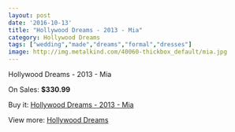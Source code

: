 ```yaml
---
layout: post
date: '2016-10-13'
title: "Hollywood Dreams - 2013 - Mia"
category: Hollywood Dreams
tags: ["wedding","made","dreams","formal","dresses"]
image: http://img.metalkind.com/40060-thickbox_default/mia.jpg
---
```

Hollywood Dreams - 2013 - Mia

On Sales: **$330.99**
<a href="https://www.metalkind.com/en/hollywood-dreams/1873-mia.html"><amp-img layout="responsive" width="600" height="600" src="//img.metalkind.com/40060-thickbox_default/mia.jpg" alt="Hollywood Dreams - 2013 - Mia 0" /></a>
<a href="https://www.metalkind.com/en/hollywood-dreams/1873-mia.html"><amp-img layout="responsive" width="600" height="600" src="//img.metalkind.com/40062-thickbox_default/mia.jpg" alt="Hollywood Dreams - 2013 - Mia 1" /></a>
<a href="https://www.metalkind.com/en/hollywood-dreams/1873-mia.html"><amp-img layout="responsive" width="600" height="600" src="//img.metalkind.com/40064-thickbox_default/mia.jpg" alt="Hollywood Dreams - 2013 - Mia 2" /></a>

Buy it: [Hollywood Dreams - 2013 - Mia](https://www.metalkind.com/en/hollywood-dreams/1873-mia.html "Hollywood Dreams - 2013 - Mia")

View more: [Hollywood Dreams](https://www.metalkind.com/en/56-hollywood-dreams "Hollywood Dreams")